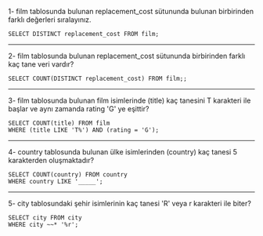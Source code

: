 1- film tablosunda bulunan replacement_cost sütununda bulunan birbirinden farklı değerleri sıralayınız.

    SELECT DISTINCT replacement_cost FROM film;

-------------------
2- film tablosunda bulunan replacement_cost sütununda birbirinden farklı kaç tane veri vardır?

    SELECT COUNT(DISTINCT replacement_cost) FROM film;;
-------------------
3- film tablosunda bulunan film isimlerinde (title) kaç tanesini T karakteri ile başlar ve aynı zamanda rating 'G' ye eşittir?

    SELECT COUNT(title) FROM film 
    WHERE (title LIKE 'T%') AND (rating = 'G');
-------------------
4- country tablosunda bulunan ülke isimlerinden (country) kaç tanesi 5 karakterden oluşmaktadır?

    SELECT COUNT(country) FROM country 
    WHERE country LIKE '_____';

-------------------
5- city tablosundaki şehir isimlerinin kaç tanesi 'R' veya r karakteri ile biter?

    SELECT city FROM city
    WHERE city ~~* '%r';